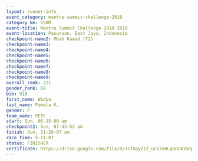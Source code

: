 ```yaml
---
layout: runner-info 
event_category: mantra-summit-challenge-2019 
category_km: 15KM 
event-title: Mantra Summit Challenge 2019 2019 
event-location: Pasuruan, East Java, Indonesia 
checkpoint-name2: Mbah Kamad (T2) 
checkpoint-name3: 
checkpoint-name4: 
checkpoint-name5: 
checkpoint-name6: 
checkpoint-name7: 
checkpoint-name8: 
checkpoint-name9: 
overall_rank: 221
gender_rank: 68
bib: 910
first_name: Widya
last_name: Pamela K.
gender: F
team_name: PETE
start: Sun, 06-15-00 am
checkpoint2: Sun, 07-43-52 am
finish: Sun, 11-26-07 am
race_time: 5-11-07
status: FINISHER
certificate: https://drive.google.com/file/d/1sfXoy21Z_uc1JnHLqOnC41bOpfvTUYBz/view?usp=sharing
---
```

